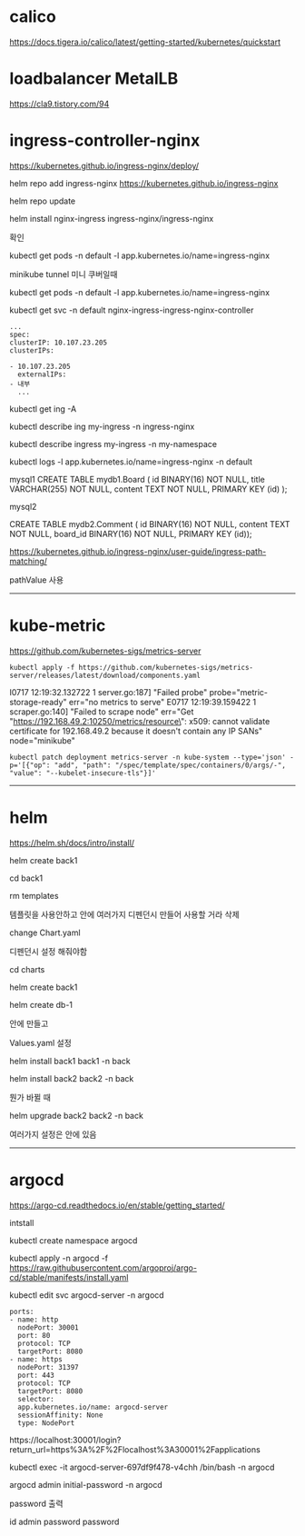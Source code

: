 # calico

https://docs.tigera.io/calico/latest/getting-started/kubernetes/quickstart

# loadbalancer MetalLB
https://cla9.tistory.com/94

# ingress-controller-nginx
https://kubernetes.github.io/ingress-nginx/deploy/


helm repo add ingress-nginx https://kubernetes.github.io/ingress-nginx

helm repo update

helm install nginx-ingress ingress-nginx/ingress-nginx

확인

kubectl get pods -n default -l app.kubernetes.io/name=ingress-nginx

minikube tunnel 미니 쿠버일때

kubectl get pods -n default -l app.kubernetes.io/name=ingress-nginx

kubectl get svc -n default nginx-ingress-ingress-nginx-controller
```
...
spec:
clusterIP: 10.107.23.205
clusterIPs:

- 10.107.23.205
  externalIPs:
- 내부
  ...
```
kubectl get ing -A

kubectl describe ing my-ingress -n ingress-nginx

kubectl describe ingress my-ingress -n my-namespace

kubectl logs -l app.kubernetes.io/name=ingress-nginx -n default

mysql1
CREATE TABLE mydb1.Board (
id BINARY(16) NOT NULL,
title VARCHAR(255) NOT NULL,
content TEXT NOT NULL,
PRIMARY KEY (id)
);

mysql2

CREATE TABLE mydb2.Comment ( id BINARY(16) NOT NULL, content TEXT NOT NULL, board_id BINARY(16) NOT NULL, PRIMARY KEY (id));

https://kubernetes.github.io/ingress-nginx/user-guide/ingress-path-matching/

pathValue 사용

---

# kube-metric

https://github.com/kubernetes-sigs/metrics-server
```
kubectl apply -f https://github.com/kubernetes-sigs/metrics-server/releases/latest/download/components.yaml
```
I0717 12:19:32.132722 1 server.go:187] "Failed probe" probe="metric-storage-ready" err="no metrics to serve"
E0717 12:19:39.159422 1 scraper.go:140] "Failed to scrape node" err="Get \"https://192.168.49.2:10250/metrics/resource\": x509: cannot validate certificate for 192.168.49.2 because it doesn't contain any IP SANs" node="minikube"
```
kubectl patch deployment metrics-server -n kube-system --type='json' -p='[{"op": "add", "path": "/spec/template/spec/containers/0/args/-", "value": "--kubelet-insecure-tls"}]'
```
---

# helm
https://helm.sh/docs/intro/install/

helm create back1

cd back1

rm templates

템플릿을 사용안하고 안에 여러가지 디펜던시 만들어 사용할 거라 삭제

change Chart.yaml

디펜던시 설정 해줘야함

cd charts

helm create back1

helm create db-1

안에 만들고

Values.yaml 설정


helm install back1 back1 -n back

helm install back2 back2 -n back

뭔가 바뀔 때 

helm upgrade back2 back2 -n back

여러가지 설정은 안에 있음

---

# argocd
https://argo-cd.readthedocs.io/en/stable/getting_started/

intstall

kubectl create namespace argocd

kubectl apply -n argocd -f https://raw.githubusercontent.com/argoproj/argo-cd/stable/manifests/install.yaml

kubectl edit svc argocd-server -n argocd
```
ports:
- name: http
  nodePort: 30001
  port: 80
  protocol: TCP
  targetPort: 8080
- name: https
  nodePort: 31397
  port: 443
  protocol: TCP
  targetPort: 8080
  selector:
  app.kubernetes.io/name: argocd-server
  sessionAffinity: None
  type: NodePort
```
https://localhost:30001/login?return_url=https%3A%2F%2Flocalhost%3A30001%2Fapplications

kubectl exec -it argocd-server-697df9f478-v4chh /bin/bash -n argocd

argocd admin initial-password -n argocd

password 출력

id admin
password password


